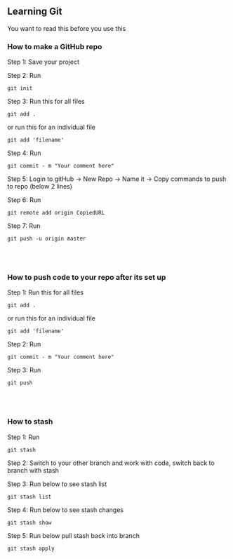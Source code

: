 ## Learning Git

You want to read this before you use this


### How to make a GitHub repo

Step 1: Save your project  
  
Step 2: Run 
```
git init
```
Step 3: Run this for all files
```
git add . 
```
or run this for an individual file
```
git add 'filename' 
```
Step 4: Run 
```
git commit - m "Your comment here" 
```
Step 5: Login to gitHub -> New Repo -> Name it -> Copy commands to push to repo (below 2 lines)  
  
Step 6: Run
```
git remote add origin CopiedURL
```
Step 7: Run
```
git push -u origin master
```

<br/><br/>


### How to push code to your repo after its set up

Step 1: Run this for all files
```
git add . 
```
or run this for an individual file
```
git add 'filename' 
```
Step 2: Run 
```
git commit - m "Your comment here" 
```
Step 3: Run 
```
git push
```

<br/><br/>

### How to stash

Step 1: Run
```
git stash
```

Step 2: Switch to your other branch and work with code, switch back to branch with stash

Step 3: Run below to see stash list
```
git stash list
```
Step 4: Run below to see stash changes
```
git stash show
```
Step 5: Run below pull stash back into branch
```
git stash apply
```